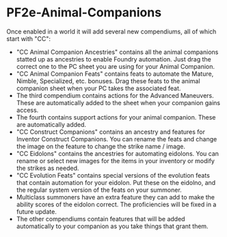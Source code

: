 # PF2e-Animal-Companions

Once enabled in a world it will add several new compendiums, all of which start with "CC":
- "CC Animal Companion Ancestries" contains all the animal companions statted up as ancestries to enable Foundry automation.  Just drag the correct one to the PC sheet you are using for your Animal Companion.
- "CC Animal Companion Feats" contains feats to automate the Mature, Nimble, Specialized, etc. bonuses.  Drag these feats to the animal companion sheet when your PC takes the associated feat.
- The third compendium contains actions for the Advanced Maneuvers. These are automatically added to the sheet when your companion gains access.
- The fourth contains support actions for your animal companion.  These are automatically added.
- "CC Construct Companions" contains an ancestry and features for Inventor Construct Companions. You can rename the feats and change the image on the feature to change the strike name / image.
- "CC Eidolons" contains the ancestries for automating eidolons. You can rename or select new images for the items in your inventory or modify the strikes as needed.
- "CC Evolution Feats" contains special versions of the evolution feats that contain automation for your eidolon. Put these on the eidolno, and the regular system version of the feats on your summoner.
- Multiclass summoners have an extra feature they can add to make the ability scores of the eidolon correct. The proficiencies will be fixed in a future update.
- The other compendiums contain features that will be added automatically to your companion as you take things that grant them.
